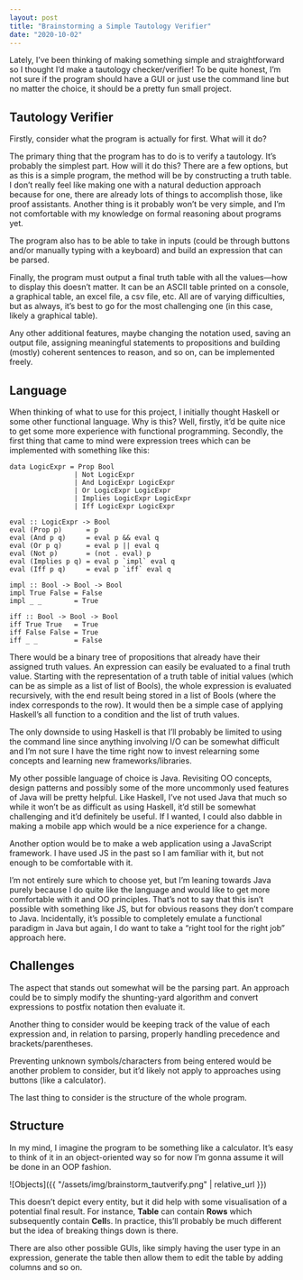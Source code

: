 ```yaml
---
layout: post
title: "Brainstorming a Simple Tautology Verifier"
date: "2020-10-02"
---
```


Lately, I’ve been thinking of making something simple and straightforward so I thought I’d make a tautology checker/verifier! To be quite honest, I’m not sure if the program should have a GUI or just use the command line but no matter the choice, it should be a pretty fun small project.

## Tautology Verifier
Firstly, consider what the program is actually for first. What will it do?

The primary thing that the program has to do is to verify a tautology. It’s probably the simplest part. How will it do this? There are a few options, but as this is a simple program, the method will be by constructing a truth table. I don’t really feel like making one with a natural deduction approach because for one, there are already lots of things to accomplish those, like proof assistants. Another thing is it probably won’t be very simple, and I’m not comfortable with my knowledge on formal reasoning about programs yet.

The program also has to be able to take in inputs (could be through buttons and/or manually typing with a keyboard) and build an expression that can be parsed.

Finally, the program must output a final truth table with all the values—how to display this doesn’t matter. It can be an ASCII table printed on a console, a graphical table, an excel file, a csv file, etc. All are of varying difficulties, but as always, it’s best to go for the most challenging one (in this case, likely a graphical table).

Any other additional features, maybe changing the notation used, saving an output file, assigning meaningful statements to propositions and building (mostly) coherent sentences to reason, and so on, can be implemented freely.

## Language
When thinking of what to use for this project, I initially thought Haskell or some other functional language. Why is this? Well, firstly, it’d be quite nice to get some more experience with functional programming. Secondly, the first thing that came to mind were expression trees which can be implemented with something like this:

```
data LogicExpr = Prop Bool
                | Not LogicExpr
                | And LogicExpr LogicExpr
                | Or LogicExpr LogicExpr
                | Implies LogicExpr LogicExpr
                | Iff LogicExpr LogicExpr

eval :: LogicExpr -> Bool
eval (Prop p)      = p
eval (And p q)     = eval p && eval q
eval (Or p q)      = eval p || eval q
eval (Not p)       = (not . eval) p 
eval (Implies p q) = eval p `impl` eval q
eval (Iff p q)     = eval p `iff` eval q

impl :: Bool -> Bool -> Bool
impl True False = False
impl _ _        = True

iff :: Bool -> Bool -> Bool
iff True True   = True
iff False False = True
iff _ _         = False
```

There would be a binary tree of propositions that already have their assigned truth values. An expression can easily be evaluated to a final truth value. Starting with the representation of a truth table of initial values (which can be as simple as a list of list of Bools), the whole expression is evaluated recursively, with the end result being stored in a list of Bools (where the index corresponds to the row). It would then be a simple case of applying Haskell’s all function to a condition and the list of truth values.

The only downside to using Haskell is that I’ll probably be limited to using the command line since anything involving I/O can be somewhat difficult and I’m not sure I have the time right now to invest relearning some concepts and learning new frameworks/libraries.

My other possible language of choice is Java. Revisiting OO concepts, design patterns and possibly some of the more uncommonly used features of Java will be pretty helpful. Like Haskell, I’ve not used Java that much so while it won’t be as difficult as using Haskell, it’d still be somewhat challenging and it’d definitely be useful. If I wanted, I could also dabble in making a mobile app which would be a nice experience for a change.

Another option would be to make a web application using a JavaScript framework. I have used JS in the past so I am familiar with it, but not enough to be comfortable with it.

I’m not entirely sure which to choose yet, but I’m leaning towards Java purely because I do quite like the language and would like to get more comfortable with it and OO principles. That’s not to say that this isn’t possible with something like JS, but for obvious reasons they don’t compare to Java. Incidentally, it’s possible to completely emulate a functional paradigm in Java but again, I do want to take a “right tool for the right job” approach here.

## Challenges
The aspect that stands out somewhat will be the parsing part. An approach could be to simply modify the shunting-yard algorithm and convert expressions to postfix notation then evaluate it.

Another thing to consider would be keeping track of the value of each expression and, in relation to parsing, properly handling precedence and brackets/parentheses.

Preventing unknown symbols/characters from being entered would be another problem to consider, but it’d likely not apply to approaches using buttons (like a calculator).

The last thing to consider is the structure of the whole program.

## Structure
In my mind, I imagine the program to be something like a calculator. It’s easy to think of it in an object-oriented way so for now I’m gonna assume it will be done in an OOP fashion.

![Objects]({{ "/assets/img/brainstorm_tautverify.png" | relative_url }})

This doesn’t depict every entity, but it did help with some visualisation of a potential final result. For instance, **Table** can contain **Rows** which subsequently contain **Cell**s. In practice, this’ll probably be much different but the idea of breaking things down is there.

There are also other possible GUIs, like simply having the user type in an expression, generate the table then allow them to edit the table by adding columns and so on.
